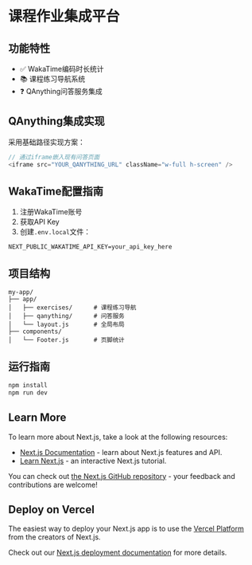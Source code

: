 # 课程作业集成平台

## 功能特性
- ✅ WakaTime编码时长统计
- 📚 课程练习导航系统
- ❓ QAnything问答服务集成

## QAnything集成实现
采用基础路径实现方案：
```javascript
// 通过iframe嵌入现有问答页面
<iframe src="YOUR_QANYTHING_URL" className="w-full h-screen" />
```

## WakaTime配置指南
1. 注册WakaTime账号
2. 获取API Key
3. 创建`.env.local`文件：
```env
NEXT_PUBLIC_WAKATIME_API_KEY=your_api_key_here
```

## 项目结构
```
my-app/
├── app/
│   ├── exercises/      # 课程练习导航
│   ├── qanything/      # 问答服务
│   └── layout.js       # 全局布局
├── components/
│   └── Footer.js       # 页脚统计
```

## 运行指南
```bash
npm install
npm run dev
```

## Learn More

To learn more about Next.js, take a look at the following resources:

- [Next.js Documentation](https://nextjs.org/docs) - learn about Next.js features and API.
- [Learn Next.js](https://nextjs.org/learn) - an interactive Next.js tutorial.

You can check out [the Next.js GitHub repository](https://github.com/vercel/next.js) - your feedback and contributions are welcome!

## Deploy on Vercel

The easiest way to deploy your Next.js app is to use the [Vercel Platform](https://vercel.com/new?utm_medium=default-template&filter=next.js&utm_source=create-next-app&utm_campaign=create-next-app-readme) from the creators of Next.js.

Check out our [Next.js deployment documentation](https://nextjs.org/docs/app/building-your-application/deploying) for more details.
